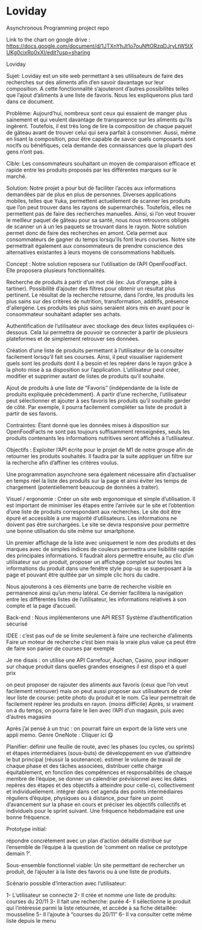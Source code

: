 # Loviday
Asynchronous Programming project repo

Link to the chart on google drive : 
https://docs.google.com/document/d/1JTXnYhJt1o7ouNftORzqDJryLtW5tXUKg0cixRo0xXI/edit?usp=sharing


Loviday



Sujet: Loviday est un site web permettant à ses utilisateurs de faire des recherches sur des aliments afin d’en savoir davantage sur leur composition. A cette fonctionnalité s’ajouteront d’autres possibilités telles que l’ajout d’aliments à une liste de favoris. Nous les expliquerons plus tard dans ce document.


Problème: Aujourd’hui, nombreux sont ceux qui essaient de manger plus sainement et qui veulent davantage de transparence sur les aliments qu’ils ingèrent. Toutefois, il est très long de lire la composition de chaque paquet de gâteau avant de trouver celui qui sera parfait à consommer. Aussi, même en lisant la composition, pour être capable de savoir quels composants sont nocifs ou bénéfiques, cela demande des connaissances que la plupart des gens n’ont pas.


Cible: Les consommateurs souhaitant un moyen de comparaison efficace et rapide entre les produits proposés par les différentes marques sur le marché. 


Solution: Notre projet a pour but de faciliter l’accès aux informations demandées par de plus en plus de personnes. Diverses applications mobiles, telles que Yuka, permettent actuellement de scanner les produits que l’on peut trouver dans les rayons de supermarchés. Toutefois, elles ne permettent pas de faire des recherches manuelles. Ainsi, si l’on veut trouver le meilleur paquet de gâteau pour sa santé, nous nous retrouvons obligés de scanner un à un les paquets se trouvant dans le rayon. Notre solution permet donc de faire des recherches en amont. Cela permet aux consommateurs de gagner du temps lorsqu’ils font leurs courses.
Notre site permettrait également aux consommateurs de prendre conscience des alternatives existantes à leurs moyens de consommations habituels.












Concept : Notre solution reposera sur l’utilisation de l’API OpenFoodFact. Elle proposera plusieurs fonctionnalités.

Recherche de produits à partir d’un mot clé (ex: Jus d’orange, pâte à tartiner). Possibilité d’ajouter des filtres pour obtenir un résultat plus pertinent. Le résultat de la recherche retourne, dans l’ordre, les produits les plus sains sur des critères de nutrition, transformation, additifs, présence d'allergène. Les produits les plus sains seraient alors mis en avant pour le consommateur souhaitant adapter ses achats.

Authentification de l’utilisateur avec stockage des deux listes expliquées ci-dessous. Cela lui permettra de pouvoir se connecter à partir de plusieurs plateformes et de simplement retrouver ses données.

Création d’une liste de produits permettant à l’utilisateur de la consulter facilement lorsqu’il fait ses courses. Ainsi, il peut visualiser rapidement quels sont les produits dont il a besoin et les repérer dans le rayon grâce à la photo mise à sa disposition sur l’application.
L’utilisateur peut créer, modifier et supprimer autant de listes de produits qu’il souhaite.

Ajout de produits à une liste de “Favoris” (indépendante de la liste de produits expliquée précédemment). A partir d’une recherche, l’utilisateur peut sélectionner et ajouter à ses favoris les produits qu’il souhaite garder de côté. Par exemple, il pourra facilement compléter sa liste de produit à partir de ses favoris.


Contraintes: Étant donné que les données mises à disposition sur OpenFoodFacts ne sont pas toujours suffisamment renseignées, seuls les produits contenants les informations nutritives seront affichés à l’utilisateur.


Objectifs : Exploiter l’API écrite pour le projet de M1 de notre groupe afin de retourner les produits souhaités. Il faudra par la suite appliquer un filtre sur la recherche afin d’affiner les critères voulus.

Une programmation asynchrone sera également nécessaire afin d’actualiser en temps réel la liste des produits sur la page et ainsi éviter les temps de chargement (potentiellement beaucoup de données à traiter).


Visuel / ergonomie : Créer un site web ergonomique et simple d’utilisation. Il est important de minimiser les étapes entre l’arrivée sur le site et l’obtention d’une liste de produits correspondant aux recherches. Le site doit être épuré et accessible à une majorité d’utilisateurs. Les informations ne doivent pas être surchargées. Le site se devra responsive pour permettre une bonne utilisation du site même sur smartphone.

Un premier affichage de la liste avec uniquement le nom des produits et des marques avec de simples indices de couleurs permettra une lisibilité rapide des principales informations. Il faudrait alors permettre ensuite, au clic d’un utilisateur sur un produit, proposer un affichage complet sur toutes les informations du produit dans une fenêtre style pop-up se superposant à la page et pouvant être quittée par un simple clic hors du cadre.

Nous ajouterons à ces éléments une barre de recherche visible en permanence ainsi qu’un menu latéral. Ce dernier facilitera la navigation entre les différentes listes de l’utilisateur, les informations relatives à son compte et la page d’accueil.

Back-end : Nous implémenterons une API REST
Système d’authentification sécurisé

IDEE : c’est pas ouf de se limite seulement à faire une recherche d’aliments
Faire un moteur de recherche c’est bien mais la vraie plus value ça peut être de faire son panier de courses par exemple

Je me disais : on utilise une API Carrefour, Auchan, Casino, pour indiquer sur chaque produit dans quelles grandes enseignes il est dispo et à quel prix



on peut proposer de rajouter des aliments aux favoris (ceux que l’on veut facilement retrouver)
mais on peut aussi proposer aux utilisateurs de créer leur liste de course: petite photo du produit et le nom. Ca leur permettrait de facilement repérer les produits en rayon. (moins difficile)
Après, si vraiment on a du temps, on pourra faire le lien avec l’API d’un magasin, puis avec d’autres magasins


Après j’ai pensé à un truc : on pourrait faire un export de la liste vers une appli memo. Genre OneNote :
Cliquer ici 😋













Planifier:
définir une feuille de route, avec les phases (ou cycles, ou sprints) et étapes intermédiaires (sous-buts) de développement en vue d’atteindre le but principal (réussir la soutenance).
estimer le volume de travail de chaque phase et des tâches associées,
distribuer cette charge équitablement, en fonction des compétences et responsabilités de chaque membre de l’équipe,
se donner un calendrier prévisionnel avec les dates repères des étapes et des objectifs à atteindre pour celle-ci, collectivement et individuellement.
intégrer dans cet agenda des points intermédiaires réguliers d’équipe, physiques ou à distance, pour faire un point d’avancement sur la phase en cours et préciser les objectifs collectifs et individuels pour le sprint suivant. Une fréquence hebdomadaire est une bonne fréquence.

















Prototype initial:

répondre concrètement avec un plan d’action détaillé distribué sur l’ensemble de l’équipe à la question de ‘comment on réalise ce prototype demain ?’.



Sous-ensemble fonctionnel viable: Un site permettant de rechercher un produit, de l’ajouter à la liste des favoris ou à une liste de produits.

Scénario possible d’interaction avec l’utilisateur:

1- L’utilisateur se connecte
2- Il crée et nomme une liste de produits: courses du 20/11
3- Il fait une recherche: purée
4- Il sélectionne le produit qui l’intéresse parmi la liste retournée, et accède à sa fiche détaillée: mousseline
5- Il l’ajoute à “courses du 20/11”
6- Il va consulter cette même liste depuis le menu






